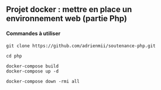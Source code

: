 ## Projet docker : mettre en place un environnement web (partie Php)

#### Commandes à utiliser 

```
git clone https://github.com/adrienmii/soutenance-php.git
```

```
cd php
```

```
docker-compose build
docker-compose up -d
```

```
docker-compose down -rmi all
```
